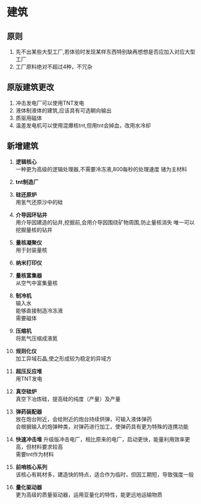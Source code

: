 # 建筑 
## 原则
1. 先不出某些大型工厂,若体验时发现某样东西特别缺再想想是否应加入对应大型工厂  
2. 工厂原料绝对不超过4种，不冗杂
## 原版建筑更改
1. 冲击发电厂可以使用TNT发电
2. 液体制液体的建筑,应该具有可选朝向输出
3. 质驱用磁体
4. 温差发电机可以使用混爆核tnt,但用tnt会掉血，改用水冷却

## 新增建筑
1. **逻辑核心**  
一种更为高级的逻辑处理器,不需要冷冻液,800每秒的处理速度
锗为主材料

2. **tnt制造厂**  

3. **硅还原炉**  
用氢气还原沙中的硅

4. **介导因环钻井**  
用介导因建造的钻井,挖掘前,会用介导因围绕矿物周围,防止量核消失
唯一可以挖掘量核的钻井

5. **量核凝聚仪**  
用于封装量核


6. **纳米打印仪**  

7. **量核富集器**  
从空气中富集量核

8. **制冷机**  
输入水  
能够直接制造冷冻液  
需要磁体

9. **压缩机**  
将氮气压缩成液氮

10. **规则化仪**  
加工异域石晶,使之形成较为稳定的异域方

11. **超压反应堆**  
用TNT发电

12. **真空硅炉**  
   真空下冶炼硅，提高硅的纯度（产量）及产量

13. **弹药装配器**  
   放在炮台附近，会给附近的炮台持续供弹，可输入液体弹药  
   会根据输入的炮弹种类，对弹药进行加工，使弹药具有更为特殊的连携功能
   
14. **快速冲击堆**
   升级版冲击电厂，相比原来的电厂，启动更快，能量利用效率更高，但材料要求较高  
   需要tnt作为材料
15. **前哨核心系列**  
该核心有耗材多，建造快的特点，适合作为临时，但因工期短，导致强度一般
16. **量化驱动器**  
更为高级的质量驱动器，运用亚量化的特性，能更远地运输物质